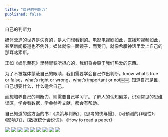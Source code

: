 ```yaml
---
title: "自己的判断力"
published: false
---
```

自己的判断力

媒体营造的世界是失真的，是人们想看到的。电影电视剧如此，直播短视频如此，甚至新闻报道也不例外。媒体就像一面镜子，而我们，就像希腊神话里爱上自己的那耳喀索斯。

正如《娱乐至死》里赫胥黎所担心的，我们将会毁于我们热爱的东西。

为了不被媒体蒙蔽自己的眼睛，我们需要学会自己作出判断。know what’s true or false，what’s right or wrong，what’s important or not￼￼. 知道自己是谁，自己想要什么，什么适合自己。

而想培养自己的判断力，则需要自己学习了。了解人的认知偏差，识别常见的思维误区，学会看数据，学会参考文献，都会有帮助。

自己知道的这方面的书：《决策与判断》、《思考的快与慢》、《可预测的非理性》、《影响力》，《数据统计会说谎》，《How to read a paper》

![](./1.jpg)
![](./2.jpg)
![](./3.jpg)
![](./4.jpg)
![](./5.jpg)
![](./6.jpg)
![](./7.jpg)
![](./8.jpg)
![](./9.jpg)
